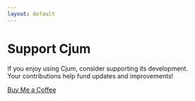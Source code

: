```yaml
---
layout: default
---
```


# Support Cjum


If you enjoy using Cjum, consider supporting its development.   
Your contributions help fund updates and improvements!  


[Buy Me a Coffee](https://buymeacoffee.com/cutandjoin)
